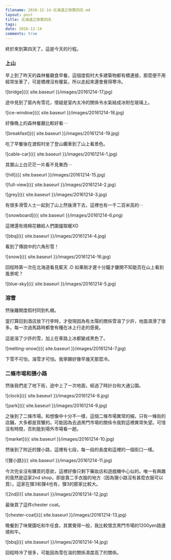 ```yaml
---
filename: 2016-12-14-北海道之旅第四天.md
layout: post
title: 北海道之旅第四天
tags: 
date: 2016-12-14
comments: true
---
```

終於來到第四天了。這是今天的行程。

### 上山

早上到了昨天的森林餐廳食早餐，這個度假村大多建築物都有橋連接，那麼便不用經常坐車了，可是橋裡沒有暖氣，所以走起來還會覺得寒冷。

![bridge]({{ site.baseurl }}/images/20161214-17.jpg)

途中見到了窗內有雪花，懷疑是室內太冷的關係令水氣結成冰附在玻璃上。

![ice-window]({{ site.baseurl }}/images/20161214-18.jpg)

好像晚上的森林餐廳比較好看⋯

![breakfast]({{ site.baseurl }}/images/20161214-19.jpg)

吃了早餐後在渡假村坐了登山纜車到了山上看景色。

![cable-car]({{ site.baseurl }}/images/20161214-1.jpg)

其實山上白茫茫一片看不見東西⋯

![hill]({{ site.baseurl }}/images/20161214-15.jpg)

![full-view]({{ site.baseurl }}/images/20161214-2.jpg)

![grey]({{ site.baseurl }}/images/20161214-3.jpg)

有很多滑雪人士一起到了山上然後滑下去，這裡也有一千二百米高的⋯

![snowboard]({{ site.baseurl }}/images/20161214-6.png)

這裡還有燒棉花糖給人們圍爐取暖XD

![bbq]({{ site.baseurl }}/images/20161214-4.jpg)

看到了傳說中的六角形雪！

![snow]({{ site.baseurl }}/images/20161214-16.jpg)

回程時第一次在北海道看見藍天 :D 如果剛才遲十分鐘才離開不知能否在山上看到風景呢？

![blue-sky]({{ site.baseurl }}/images/20161214-5.jpg)

### 溶雪

然後離開度假村同到札榥。

當打算回到酒店放下行李時，才發現因為有太陽的關係雪溶了少許，地面濕滑了很多。每一次過馬路時都會有種在冰上行走的感覺。

這是溶了少許的雪，加上在車路上冰都變成黑色了。

![melting-snow]({{ site.baseurl }}/images/20161214-7.jpg)

下雪不可怕，溶雪才可怕。我寧願好像早幾天那麼冷。

### 二條市埸和猥小路

然後我們走了地下街，途中上了一次地面，經過了時計台和大通公園。

![clock]({{ site.baseurl }}/images/20161214-8.jpg)

![park]({{ site.baseurl }}/images/20161214-9.jpg)

之後到了二條市場。和想像中十分不一樣，這個二條市場異常的細，只有一條街的店鋪，大多都是買蟹的。可能因為去過黑門市場的關係令我對這裡異常失望。可惜沒有時間，否則能到場外市場看一趟。

![market]({{ site.baseurl }}/images/20161214-10.jpg)

然後到了附近的狸小路，這裡有七段，每一段的長度和這裡的一個街口一樣。

![狸小路]({{ site.baseurl }}/images/20161214-11.jpg)

今次完全沒有購買的意欲，這裡好像只剩下藥妝店和遊戲機中心似的。唯一有興趣的竟然是這家2nd shop，即是賣二手衣服的地方（因為狸小路沒有甚麼衣服可以買）。這家在狸3和狸4也有，狸3的那家比較大。

![2nd]({{ site.baseurl }}/images/20161214-12.jpg)

最後買了這件chester coat。

![chester-coat]({{ site.baseurl }}/images/20161214-13.jpg)

晚餐到了味覺園吃和牛任食，其實覺得一般，我比較懷念黑門市場的1200yen路邊燒和牛。

![bbq]({{ site.baseurl }}/images/20161214-14.jpg)

回程時冷了很多，可能因為雪在溶的關係濕度高了的關係。